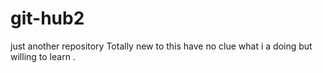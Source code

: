 # git-hub2
just another repository
Totally new to this have no clue what i a doing but willing to learn . 
